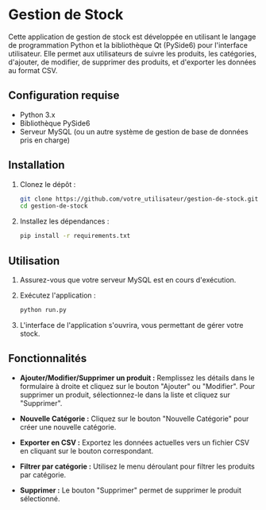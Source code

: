 # Gestion de Stock

Cette application de gestion de stock est développée en utilisant le langage de programmation Python et la bibliothèque Qt (PySide6) pour l'interface utilisateur. Elle permet aux utilisateurs de suivre les produits, les catégories, d'ajouter, de modifier, de supprimer des produits, et d'exporter les données au format CSV.

## Configuration requise

- Python 3.x
- Bibliothèque PySide6
- Serveur MySQL (ou un autre système de gestion de base de données pris en charge)

## Installation

1. Clonez le dépôt :
    ```bash
    git clone https://github.com/votre_utilisateur/gestion-de-stock.git
    cd gestion-de-stock
    ```

2. Installez les dépendances :
    ```bash
    pip install -r requirements.txt
    ```

## Utilisation

1. Assurez-vous que votre serveur MySQL est en cours d'exécution.

2. Exécutez l'application :
    ```bash
    python run.py
    ```

3. L'interface de l'application s'ouvrira, vous permettant de gérer votre stock.

## Fonctionnalités

- **Ajouter/Modifier/Supprimer un produit :** Remplissez les détails dans le formulaire à droite et cliquez sur le bouton "Ajouter" ou "Modifier". Pour supprimer un produit, sélectionnez-le dans la liste et cliquez sur "Supprimer".

- **Nouvelle Catégorie :** Cliquez sur le bouton "Nouvelle Catégorie" pour créer une nouvelle catégorie.

- **Exporter en CSV :** Exportez les données actuelles vers un fichier CSV en cliquant sur le bouton correspondant.

- **Filtrer par catégorie :** Utilisez le menu déroulant pour filtrer les produits par catégorie.

- **Supprimer :** Le bouton "Supprimer" permet de supprimer le produit sélectionné.
